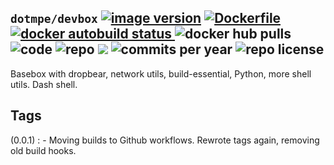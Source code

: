 ## ``dotmpe/devbox`` [![image version](https://images.microbadger.com/badges/version/dotmpe/devbox.svg)](https://microbadger.com/images/dotmpe/devbox "microbadger.com version metadata") [ ![Dockerfile](https://img.shields.io/badge/Dockerfile-GitHub-blue.svg) ](https://github.com/dotmpe/x-docker/blob/master/_/devbox/Dockerfile) [ ![docker autobuild status](https://img.shields.io/docker/build/dotmpe/devbox.svg) ](https://cloud.docker.com/repository/docker/dotmpe/devbox) ![docker hub pulls](https://img.shields.io/docker/pulls/dotmpe/devbox.svg) ![code](https://img.shields.io/github/languages/code-size/dotmpe/x-docker.svg) ![repo](https://img.shields.io/github/repo-size/dotmpe/x-docker.svg) ![](https://img.shields.io/maintenance/yes/2019.svg) ![commits per year](https://img.shields.io/github/commit-activity/y/dotmpe/x-docker.svg) ![repo license](https://img.shields.io/github/license/dotmpe/x-docker.svg)

Basebox with dropbear, network utils, build-essential, Python, more shell utils.
Dash shell.

## Tags
(0.0.1)
: - Moving builds to Github workflows. Rewrote tags again, removing old build hooks.
